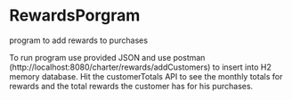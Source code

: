 # RewardsPorgram
 program to add rewards to purchases

 To run program use provided JSON and use postman (http://localhost:8080/charter/rewards/addCustomers) to insert into H2 memory database.
 Hit the customerTotals API to see the monthly totals for rewards and the total rewards the customer has for his purchases.  
